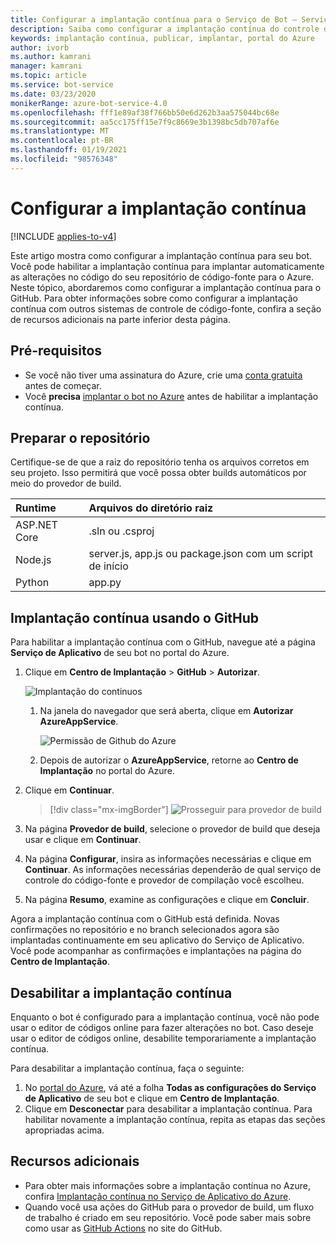 ```yaml
---
title: Configurar a implantação contínua para o Serviço de Bot – Serviço de Bot
description: Saiba como configurar a implantação contínua do controle do código-fonte para um Serviço de Bot.
keywords: implantação contínua, publicar, implantar, portal do Azure
author: ivorb
ms.author: kamrani
manager: kamrani
ms.topic: article
ms.service: bot-service
ms.date: 03/23/2020
monikerRange: azure-bot-service-4.0
ms.openlocfilehash: fff1e89af38f766bb50e6d262b3aa575044bc68e
ms.sourcegitcommit: aa5cc175ff15e7f9c8669e3b1398bc5db707af6e
ms.translationtype: MT
ms.contentlocale: pt-BR
ms.lasthandoff: 01/19/2021
ms.locfileid: "98576348"
---
```

# <a name="set-up-continuous-deployment"></a>Configurar a implantação contínua

[!INCLUDE [applies-to-v4](includes/applies-to-v4-current.md)]

Este artigo mostra como configurar a implantação contínua para seu bot. Você pode habilitar a implantação contínua para implantar automaticamente as alterações no código do seu repositório de código-fonte para o Azure. Neste tópico, abordaremos como configurar a implantação contínua para o GitHub. Para obter informações sobre como configurar a implantação contínua com outros sistemas de controle de código-fonte, confira a seção de recursos adicionais na parte inferior desta página.

## <a name="prerequisites"></a>Pré-requisitos

- Se você não tiver uma assinatura do Azure, crie uma [conta gratuita](https://portal.azure.com) antes de começar.
- Você **precisa** [implantar o bot no Azure](bot-builder-deploy-az-cli.md) antes de habilitar a implantação contínua.

## <a name="prepare-your-repository"></a>Preparar o repositório

Certifique-se de que a raiz do repositório tenha os arquivos corretos em seu projeto. Isso permitirá que você possa obter builds automáticos por meio do provedor de build.

|Runtime | Arquivos do diretório raiz |
|:-------|:---------------------|
| ASP.NET Core | .sln ou .csproj |
| Node.js | server.js, app.js ou package.json com um script de início |
| Python | app.py |

## <a name="continuous-deployment-using-github"></a>Implantação contínua usando o GitHub

Para habilitar a implantação contínua com o GitHub, navegue até a página **Serviço de Aplicativo** de seu bot no portal do Azure.

1. Clique em **Centro de Implantação** > **GitHub** > **Autorizar**.

   ![Implantação do continuos](~/media/azure-bot-build/azure-deployment.png)

   1. Na janela do navegador que será aberta, clique em **Autorizar AzureAppService**.

      ![Permissão de Github do Azure](~/media/azure-bot-build/azure-deployment-github.png)

   1. Depois de autorizar o **AzureAppService**, retorne ao **Centro de Implantação** no portal do Azure.

1. Clique em **Continuar**.

      > [!div class="mx-imgBorder"]
      > ![Prosseguir para provedor de build](~/media/azure-bot-build/azure-deployment-continue.png)

1. Na página **Provedor de build**, selecione o provedor de build que deseja usar e clique em **Continuar**.

1. Na página **Configurar**, insira as informações necessárias e clique em **Continuar**. As informações necessárias dependerão de qual serviço de controle do código-fonte e provedor de compilação você escolheu.

1. Na página **Resumo**, examine as configurações e clique em **Concluir**.

Agora a implantação contínua com o GitHub está definida. Novas confirmações no repositório e no branch selecionados agora são implantadas continuamente em seu aplicativo do Serviço de Aplicativo. Você pode acompanhar as confirmações e implantações na página do **Centro de Implantação**.

## <a name="disable-continuous-deployment"></a>Desabilitar a implantação contínua

Enquanto o bot é configurado para a implantação contínua, você não pode usar o editor de códigos online para fazer alterações no bot. Caso deseje usar o editor de códigos online, desabilite temporariamente a implantação contínua.

Para desabilitar a implantação contínua, faça o seguinte:

1. No [portal do Azure](https://portal.azure.com), vá até a folha **Todas as configurações do Serviço de Aplicativo** de seu bot e clique em **Centro de Implantação**.
1. Clique em **Desconectar** para desabilitar a implantação contínua. Para habilitar novamente a implantação contínua, repita as etapas das seções apropriadas acima.

## <a name="additional-resources"></a>Recursos adicionais

- Para obter mais informações sobre a implantação contínua no Azure, confira [Implantação contínua no Serviço de Aplicativo do Azure](https://docs.microsoft.com/azure/app-service/deploy-continuous-deployment).
- Quando você usa ações do GitHub para o provedor de build, um fluxo de trabalho é criado em seu repositório. Você pode saber mais sobre como usar as [GitHub Actions](https://help.github.com/en/actions) no site do GitHub.
